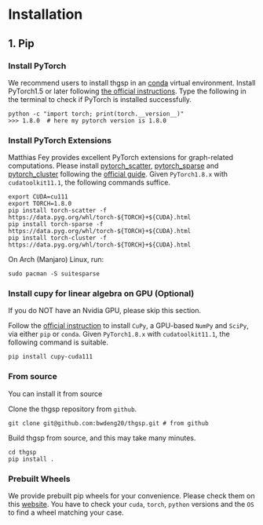# Installation

## 1. Pip

### Install PyTorch

We recommend users to install thgsp in an [conda](https://conda.io/docs/user-guide/install/index.html/)
virtual environment. Install PyTorch1.5 or later following [the official instructions](https://pytorch.org/). Type the
following in the terminal to check if PyTorch is installed successfully.

```
python -c "import torch; print(torch.__version__)"
>>> 1.8.0  # here my pytorch version is 1.8.0 
```

### Install PyTorch Extensions

Matthias Fey provides excellent PyTorch extensions for graph-related computations. Please install
[pytorch_scatter](https://github.com/rusty1s/pytorch_scatter),
[pytorch_sparse](https://github.com/rusty1s/pytorch_sparse) and
[pytorch_cluster](https://github.com/rusty1s/pytorch_cluster) following the
[official guide](https://pytorch-geometric.readthedocs.io/en/latest/notes/installation.html). Given `PyTorch1.8.x`
with `cudatoolkit11.1`, the following commands suffice.

```
export CUDA=cu111
export TORCH=1.8.0
pip install torch-scatter -f https://data.pyg.org/whl/torch-${TORCH}+${CUDA}.html
pip install torch-sparse -f https://data.pyg.org/whl/torch-${TORCH}+${CUDA}.html
pip install torch-cluster -f https://data.pyg.org/whl/torch-${TORCH}+${CUDA}.html
```


On Arch (Manjaro) Linux, run:

```
sudo pacman -S suitesparse
```

### Install cupy for linear algebra on GPU (Optional)

If you do NOT have an Nvidia GPU, please skip this section.

Follow the [official instruction](https://docs.cupy.dev/en/stable/install.html) to install
`CuPy`, a GPU-based `NumPy` and `SciPy`, via either `pip` or `conda`. Given `PyTorch1.8.x` with `cudatoolkit11.1`, 
the following command is suitable.

```
pip install cupy-cuda111
```

### From source

You can install it from source

Clone the thgsp repository from  `github`.

```
git clone git@github.com:bwdeng20/thgsp.git # from github
```

Build thgsp from source, and this may take many minutes.

```
cd thgsp
pip install .
```


### Prebuilt Wheels
We provide prebuilt pip wheels for your convenience. Please check them on this [website](http://16.162.201.90/whl/).
You have to check your `cuda`, `torch`, `python` versions and the `OS` to find a wheel matching your case.